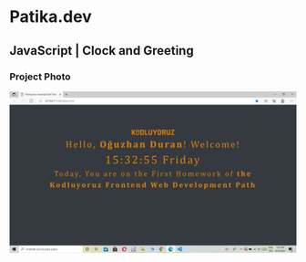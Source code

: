 # Patika.dev

## JavaScript | Clock and Greeting

### Project Photo

<img src= "./img/homework-1.png">